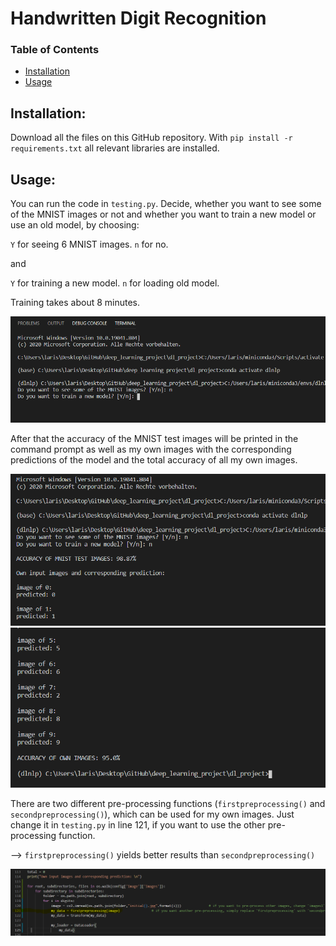 # Handwritten Digit Recognition

### Table of Contents
- [Installation](#installation)
- [Usage](#daten)

## Installation: 
Download all the files on this GitHub repository.
With `pip install -r requirements.txt` all relevant libraries are installed. 

## Usage: 
You can run the code in `testing.py`. Decide, whether you want to see some of the MNIST images or not and whether you want to train a new model or use an old model, by choosing:


`Y` for seeing 6 MNIST images. `n` for no.

and

`Y` for training a new model. `n` for loading old model. 

Training takes about 8 minutes.

![Step3](/dl_project/readme_imgs/step3.PNG)


After that the accuracy of the MNIST test images will be printed in the command prompt as well as my own images with the corresponding predictions of the model and the total accuracy of all my own images. 

![Step1.1](/dl_project/readme_imgs/step1.1.PNG)
![Step1.2](/dl_project/readme_imgs/step1.2.PNG)


There are two different pre-processing functions (`firstpreprocessing()` and `secondpreprocessing()`), which can be used for my own images. Just change it in `testing.py` in line 121, if you want to use the other pre-processing function.


-->   `firstpreprocessing()` yields better results than `secondpreprocessing()`

![Step5](/dl_project/readme_imgs/step5.PNG)


